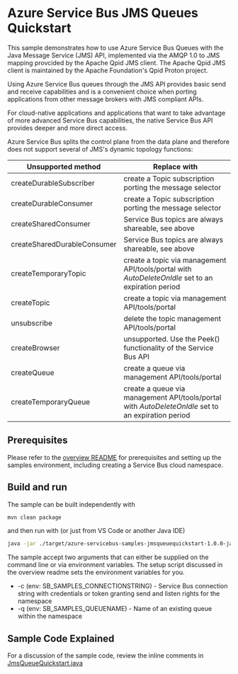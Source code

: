 # Azure Service Bus JMS Queues Quickstart

This sample demonstrates how to use Azure Service Bus Queues with the Java Message Service (JMS) API, 
implemented via the AMQP 1.0 to JMS mapping provcided by the Apache Qpid JMS client. The Apache Qpid 
JMS client is maintained by the Apache Foundation's Qpid Proton project.

Using Azure Service Bus queues through the JMS API provides basic send and receive capabilities and is 
a convenient choice when porting applications from other message brokers with JMS compliant APIs.

For cloud-native applications and applications that want to take advantage of more advanced Service Bus capabilities, the native Service Bus API provides deeper and more direct access.

Azure Service Bus splits the control plane from the data plane and therefore does not support several of
JMS's dynamic topology functions:

| Unsupported method          | Replace with                                                                             |
|-----------------------------|------------------------------------------------------------------------------------------|
| createDurableSubscriber     | create a Topic subscription porting the message selector                                 |
| createDurableConsumer       | create a Topic subscription porting the message selector                                 |
| createSharedConsumer        | Service Bus topics are always shareable, see above                                       |
| createSharedDurableConsumer | Service Bus topics are always shareable, see above                                       |
| createTemporaryTopic        | create a topic via management API/tools/portal with *AutoDeleteOnIdle* set to an expiration period |
| createTopic                 | create a topic via management API/tools/portal                                           |
| unsubscribe                 | delete the topic management API/tools/portal                                             |
| createBrowser               | unsupported. Use the Peek() functionality of the Service Bus API                         |
| createQueue                 | create a queue via management API/tools/portal                                           | 
| createTemporaryQueue        | create a queue via management API/tools/portal with *AutoDeleteOnIdle* set to an expiration period |


## Prerequisites

Please refer to the [overview README](../../readme.md) for prerequisites and setting up the samples 
environment, including creating a Service Bus cloud namespace. 

## Build and run

The sample can be built independently with 

```bash
mvn clean package 
```

and then run with (or just from VS Code or another Java IDE)

```bash
java -jar ./target/azure-servicebus-samples-jmsqueuequickstart-1.0.0-jar-with-dependencies.jar
```

The sample accept two arguments that can either be supplied on the command line or via environment
variables. The setup script discussed in the overview readme sets the environment variables for you.

* -c (env: SB_SAMPLES_CONNECTIONSTRING) - Service Bus connection string with credentials or 
                                          token granting send and listen rights for the namespace
* -q (env: SB_SAMPLES_QUEUENAME) - Name of an existing queue within the namespace

## Sample Code Explained

For a discussion of the sample code, review the inline comments in [JmsQueueQuickstart.java](./src/main/java/com/microsoft/azure/servicebus/samples/jmsqueuequickstart/JmsQueueQuickstart.java)
